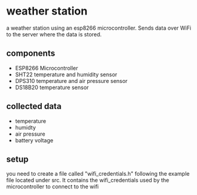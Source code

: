 # weather station

a weather station using an esp8266 microcontroller.
Sends data over WiFi to the server where the data is stored.

## components
- ESP8266 Microcontroller
- SHT22 temperature and humidity sensor
- DPS310 temperature and air pressure sensor
- DS18B20 temperature sensor

## collected data
- temperature
- humidty
- air pressure
- battery voltage

## setup
you need to create a file called "wifi_credentials.h" following the example file located under src. It contains the wifi_credentials used by the microcontroller to connect to the wifi
